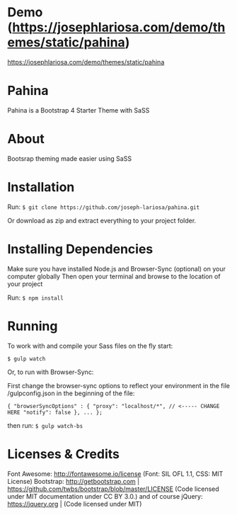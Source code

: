 # Demo (https://josephlariosa.com/demo/themes/static/pahina)
https://josephlariosa.com/demo/themes/static/pahina
# Pahina
Pahina is a Bootstrap 4 Starter Theme with SaSS

# About
Bootsrap theming made easier using SaSS

# Installation
Run: `$ git clone https://github.com/joseph-lariosa/pahina.git`

Or download as zip and extract everything to your project folder.

# Installing Dependencies
Make sure you have installed Node.js and Browser-Sync (optional) on your computer globally
Then open your terminal and browse to the location of your project

Run: `$ npm install`

# Running
To work with and compile your Sass files on the fly start:

`$ gulp watch`

Or, to run with Browser-Sync:

First change the browser-sync options to reflect your environment in the file /gulpconfig.json in the beginning of the file:

`{
    "browserSyncOptions" : {
        "proxy": "localhost/*", // <----- CHANGE HERE
        "notify": false
    },
    ...
};`

then run: `$ gulp watch-bs`

# Licenses & Credits
Font Awesome: http://fontawesome.io/license (Font: SIL OFL 1.1, CSS: MIT License)
Bootstrap: http://getbootstrap.com | https://github.com/twbs/bootstrap/blob/master/LICENSE (Code licensed under MIT documentation under CC BY 3.0.) and of course
jQuery: https://jquery.org | (Code licensed under MIT)
